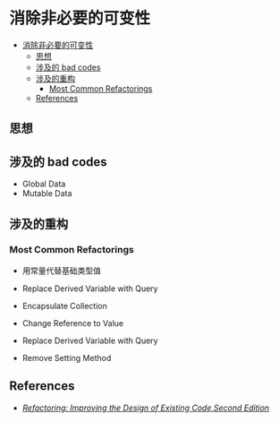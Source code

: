 # 消除非必要的可变性

<!-- TOC -->

- [消除非必要的可变性](#消除非必要的可变性)
    - [思想](#思想)
    - [涉及的 bad codes](#涉及的-bad-codes)
    - [涉及的重构](#涉及的重构)
        - [Most Common Refactorings](#most-common-refactorings)
    - [References](#references)

<!-- /TOC -->


## 思想


## 涉及的 bad codes
* Global Data
* Mutable Data


## 涉及的重构
### Most Common Refactorings
* 用常量代替基础类型值

* Replace Derived Variable with Query
* Encapsulate Collection
* Change Reference to Value
* Replace Derived Variable with Query
* Remove Setting Method


## References
* [*Refactoring: Improving the Design of Existing Code,Second Edition*](https://book.douban.com/subject/30332135/)
